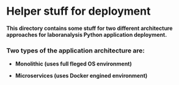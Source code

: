 # Helper stuff for deployment
**This directory contains some stuff for two different architecture approaches for laboranalysis Python application deployment.**

### Two types of the application architecture are:

* **Monolithic (uses full fleged OS environment)**

* **Microservices (uses Docker engined environment)**
